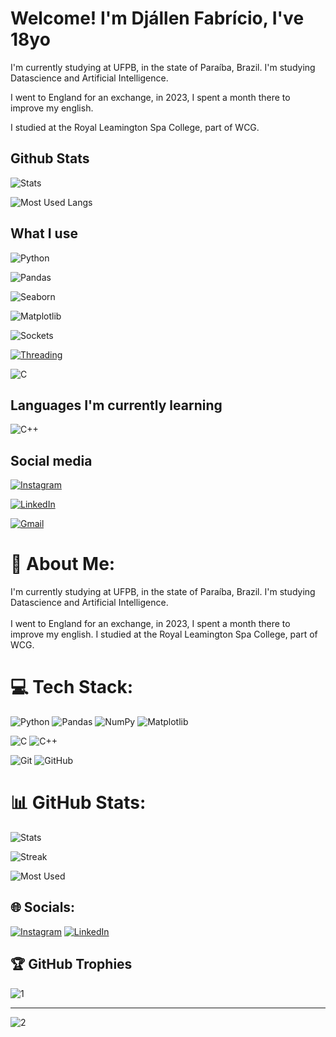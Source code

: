 # Welcome! I'm Djállen Fabrício, I've 18yo

I'm currently studying at UFPB, in the state of Paraíba, Brazil. I'm studying  Datascience and Artificial Intelligence.

I went to England for an exchange, in 2023, I spent a month there to improve my english.

I studied at the Royal Leamington Spa College, part of WCG.

## Github Stats

![Stats](https://github-readme-stats.vercel.app/api?username=DjallenDias&show_icons=false&theme=transparent&card_width=340)

![Most Used Langs](https://github-readme-stats.vercel.app/api/top-langs?username=DjallenDias&locale=en&hide_title=false&layout=donut&langs_count=6&theme=transparent&order=2&hide=css,html,jupyter%20notebook&size_weight=0.5&count_weight=0.5)

## What I use

![Python](https://img.shields.io/badge/Python-14354C?style=for-the-badge&logo=python&logoColor=white)

![Pandas](https://img.shields.io/pypi/v/pandas.svg?label=Pandas)

![Seaborn](https://img.shields.io/pypi/v/seaborn.svg?label=Seaborn)

![Matplotlib](https://img.shields.io/pypi/v/matplotlib.svg?label=Matplotlib)

![Sockets](https://img.shields.io/pypi/v/sockets.svg?label=Sockets)

[![Threading](https://img.shields.io/badge/Python-Threading-blue.svg)](https://docs.python.org/3/library/threading.html)

![C](https://img.shields.io/badge/C-14354C?style=for-the-badge&logo=C&logoColor=white)

## Languages I'm currently learning

![C++](https://img.shields.io/badge/C++-14354C?style=for-the-badge&logo=c%2B%2B&logoColor=white)

## Social media

[![Instagram](https://img.shields.io/badge/Instagram-E4405F?style=for-the-badge&logo=instagram&logoColor=white)](https://instagram.com/djzin0_)

[![LinkedIn](https://img.shields.io/badge/linkedin-0077B5?style=for-the-badge&logo=linkedin&logoColor=white)](https://www.linkedin.com/in/dj%C3%A1llen-fabr%C3%ADcio-125332234/)

[![Gmail](https://img.shields.io/badge/gmail-D14852?style=for-the-badge&logo=gmail&logoColor=white)](https://mail.google.com/mail/?view=cm&fs=1&to=djallen.20010@gmail.com&su=Send%20something&body=Hi,%20Djallen%20)

# 💫 About Me:

I'm currently studying at UFPB, in the state of Paraíba, Brazil. I'm studying Datascience and Artificial Intelligence.<br><br>I went to England for an exchange, in 2023, I spent a month there to improve my english. I studied at the Royal Leamington Spa College, part of WCG.

# 💻 Tech Stack:

![Python](https://img.shields.io/badge/python-3670A0?style=for-the-badge&logo=python&logoColor=ffdd54) ![Pandas](https://img.shields.io/badge/pandas-%23150458.svg?style=for-the-badge&logo=pandas&logoColor=white) ![NumPy](https://img.shields.io/badge/numpy-%23013243.svg?style=for-the-badge&logo=numpy&logoColor=white) ![Matplotlib](https://img.shields.io/badge/Matplotlib-%23ffffff.svg?style=for-the-badge&logo=Matplotlib&logoColor=black)

![C](https://img.shields.io/badge/c-%2300599C.svg?style=for-the-badge&logo=c&logoColor=white)  ![C++](https://img.shields.io/badge/c++-%2300599C.svg?style=for-the-badge&logo=c%2B%2B&logoColor=white) 

![Git](https://img.shields.io/badge/git-%23F05033.svg?style=for-the-badge&logo=git&logoColor=white) ![GitHub](https://img.shields.io/badge/github-%23121011.svg?style=for-the-badge&logo=github&logoColor=white)

# 📊 GitHub Stats:

![Stats](https://github-readme-stats.vercel.app/api?username=DjallenDias&theme=transparent&hide_border=true&include_all_commits=false&count_private=false)

![Streak](https://github-readme-streak-stats.herokuapp.com/?user=DjallenDias&theme=transparent&hide_border=false&hide_border=true)

![Most Used](https://github-readme-stats.vercel.app/api/top-langs?username=DjallenDias&locale=en&hide_title=false&layout=donut&langs_count=6&theme=transparent&order=2&hide=css,html,jupyter%20notebook&hide_border=true)


## 🌐 Socials:

[![Instagram](https://img.shields.io/badge/Instagram-%23E4405F.svg?logo=Instagram&logoColor=white)](https://instagram.com/djzin0_)
[![LinkedIn](https://img.shields.io/badge/LinkedIn-%230077B5.svg?logo=linkedin&logoColor=white)](https://www.linkedin.com/in/dj%C3%A1llen-fabr%C3%ADcio-125332234?utm_source=share&utm_campaign=share_via&utm_content=profile&utm_medium=android_app) 


## 🏆 GitHub Trophies

![1](https://github-profile-trophy.vercel.app/?username=DjallenDias&theme=radical&no-frame=true&no-bg=true&margin-w=4)

---

![2](https://visitcount.itsvg.in/api?id=DjallenDias&icon=0&color=12)